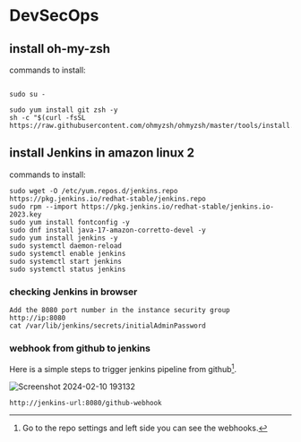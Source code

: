 # DevSecOps


## install oh-my-zsh

commands to install:
```

sudo su -
```
```
sudo yum install git zsh -y 
sh -c "$(curl -fsSL https://raw.githubusercontent.com/ohmyzsh/ohmyzsh/master/tools/install.sh)"

```

## install Jenkins in amazon linux 2 


commands to install:
```
sudo wget -O /etc/yum.repos.d/jenkins.repo https://pkg.jenkins.io/redhat-stable/jenkins.repo
sudo rpm --import https://pkg.jenkins.io/redhat-stable/jenkins.io-2023.key
sudo yum install fontconfig -y
sudo dnf install java-17-amazon-corretto-devel -y
sudo yum install jenkins -y
sudo systemctl daemon-reload
sudo systemctl enable jenkins
sudo systemctl start jenkins
sudo systemctl status jenkins

```
### checking Jenkins in browser
```
Add the 8080 port number in the instance security group
http://ip:8080
cat /var/lib/jenkins/secrets/initialAdminPassword

```

### webhook from github to jenkins

Here is a simple steps to trigger jenkins pipeline from github[^1].

[^1]: Go to the repo settings and left side you can see the webhooks.

![Screenshot 2024-02-10 193132](https://github.com/satya-sairam/DevSecOps/assets/89373806/8a99e077-7bee-4d47-8e87-2963c6716371)


[^2]: Add the Jenkins URL and append it with 
```
http://jenkins-url:8080/github-webhook
```

